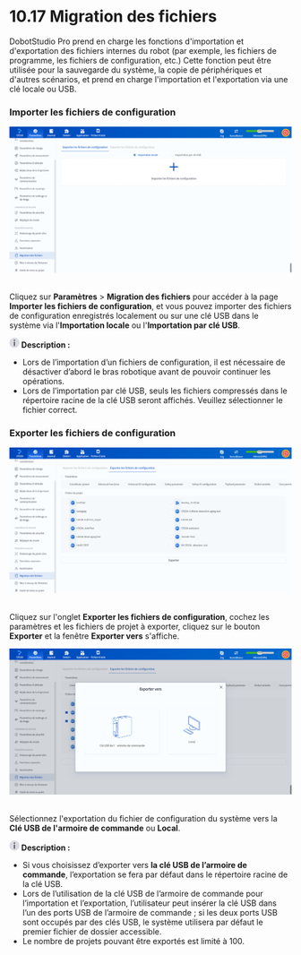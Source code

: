 # 10.17 Migration des fichiers

DobotStudio Pro prend en charge les fonctions d'importation et d'exportation des fichiers internes du robot (par exemple, les fichiers de programme, les fichiers de configuration, etc.) Cette fonction peut être utilisée pour la sauvegarde du système, la copie de périphériques et d'autres scénarios, et prend en charge l'importation et l'exportation via une clé locale ou USB.

### Importer les fichiers de configuration

<div align=center><img src="images/import.png" /></div>

<br/>

Cliquez sur **Paramètres** > **Migration des fichiers** pour accéder à la page **Importer les fichiers de configuration**, et vous pouvez importer des fichiers de configuration enregistrés localement ou sur une clé USB dans le système via l'**Importation locale** ou l'**Importation par clé USB**.

<div class="info2"><img src="../image/info.png"  height="18" /><b> Description : </b><div>
<ul><li>Lors de l’importation d’un fichiers de configuration, il est nécessaire de désactiver d’abord le bras robotique avant de pouvoir continuer les opérations. </li>
    <li>Lors de l’importation par clé USB, seuls les fichiers compressés dans le répertoire racine de la clé USB seront affichés. Veuillez sélectionner le fichier correct. </li>
</ul></div></div>

### Exporter les fichiers de configuration

<div align=center><img src="images/export1.jpg" /></div>

<br/>

Cliquez sur l'onglet **Exporter les fichiers de configuration**, cochez les paramètres et les fichiers de projet à exporter, cliquez sur le bouton **Exporter** et la fenêtre **Exporter vers** s'affiche.

<div align=center><img src="images/export2.jpg" /></div>

<br/>

Sélectionnez l'exportation du fichier de configuration du système vers la **Clé USB de l'armoire de commande** ou **Local**.

<div class="info2"><img src="../image/info.png"  height="18" /><b> Description : </b><div>
<ul><li>Si vous choisissez d’exporter vers <b>la clé USB de l’armoire de commande</b>, l’exportation se fera par défaut dans le répertoire racine de la clé USB. </li><li>Lors de l’utilisation de la clé USB de l’armoire de commande pour l’importation et l’exportation, l’utilisateur peut insérer la clé USB dans l’un des ports USB de l’armoire de commande ; si les deux ports USB sont occupés par des clés USB, le système utilisera par défaut le premier fichier de dossier accessible.</li>
    <li>Le nombre de projets pouvant être exportés est limité à 100. </li>
</ul></div></div>
